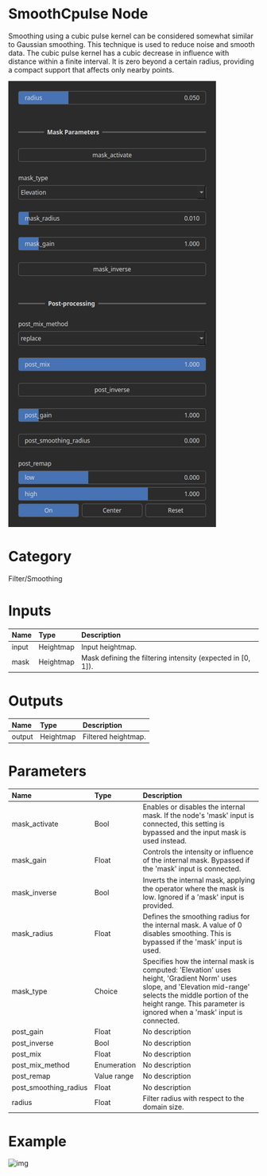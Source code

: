 
SmoothCpulse Node
=================


Smoothing using a cubic pulse kernel can be considered somewhat similar to Gaussian smoothing. This technique is used to reduce noise and smooth data. The cubic pulse kernel has a cubic decrease in influence with distance within a finite interval. It is zero beyond a certain radius, providing a compact support that affects only nearby points.



![img](../../images/nodes/SmoothCpulse_settings.png)


# Category


Filter/Smoothing
# Inputs

|Name|Type|Description|
| :--- | :--- | :--- |
|input|Heightmap|Input heightmap.|
|mask|Heightmap|Mask defining the filtering intensity (expected in [0, 1]).|

# Outputs

|Name|Type|Description|
| :--- | :--- | :--- |
|output|Heightmap|Filtered heightmap.|

# Parameters

|Name|Type|Description|
| :--- | :--- | :--- |
|mask_activate|Bool|Enables or disables the internal mask. If the node's 'mask' input is connected, this setting is bypassed and the input mask is used instead.|
|mask_gain|Float|Controls the intensity or influence of the internal mask. Bypassed if the 'mask' input is connected.|
|mask_inverse|Bool|Inverts the internal mask, applying the operator where the mask is low. Ignored if a 'mask' input is provided.|
|mask_radius|Float|Defines the smoothing radius for the internal mask. A value of 0 disables smoothing. This is bypassed if the 'mask' input is used.|
|mask_type|Choice|Specifies how the internal mask is computed: 'Elevation' uses height, 'Gradient Norm' uses slope, and 'Elevation mid-range' selects the middle portion of the height range. This parameter is ignored when a 'mask' input is connected.|
|post_gain|Float|No description|
|post_inverse|Bool|No description|
|post_mix|Float|No description|
|post_mix_method|Enumeration|No description|
|post_remap|Value range|No description|
|post_smoothing_radius|Float|No description|
|radius|Float|Filter radius with respect to the domain size.|

# Example


![img](../../images/nodes/SmoothCpulse.png)


